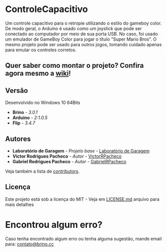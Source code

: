 # ControleCapacitivo
Um controle capacitivo para o retropie utilizando o estilo do gameboy color. De modo geral, o Arduino é usado como um joystick que pode ser conectado ao computador por meio de sua porta USB. No caso, foi usado um emulador de GameBoy Color para jogar o título "Super Mario Bros". O mesmo projeto pode ser usado para outros jogos, tomando cuidado apenas para emular os controles corretos.

## Quer saber como montar o projeto? Confira agora mesmo a [wiki](https://github.com/BrinoOficial/ControleCapacitivo/wiki)!

## Versão
Desenvolvido no Windows 10 64Bits
* **Brino** - *3.0.1*
* **Arduino** - *2:1.0.5*
* **Flip** - *3.4.7*

## Autores
* **Laboratório de Garagem** - *Projeto base* - [Laboratório de Garagem](http://labdegaragem.com/profiles/blogs/tutorial-joystick-shield-arduino-uno-unojoy)
* **Víctor Rodrigues Pacheco** - *Autor* - [VictorRPacheco](https://github.com/VictorRPacheco)
* **Gabriel Rodrigues Pacheco** - *Autor* - [GabrielRPacheco](https://github.com/gabrielRPacheco)


Veja também a lista de [contributors](https://github.com/BrinoOficial/ControleCapacitivo/graphs/contributors).

## Licença
Este projeto está sob a licença do MIT - Veja em [LICENSE.md](LICENSE.md) arquivo para mais detalhes

# Encontrou algum erro?
Caso tenha encontrado algum erro ou tenha alguma sugestão, mande email para: contato@brino.cc
